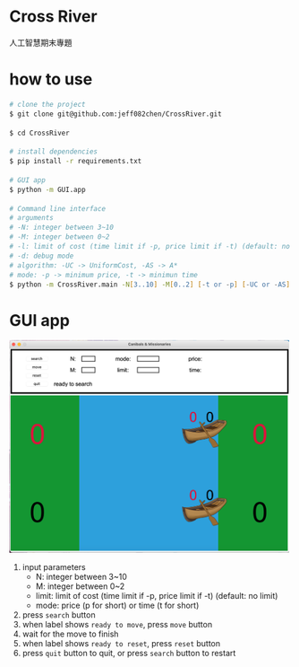 # Cross River
人工智慧期末專題
  
# how to use
``` zsh
# clone the project
$ git clone git@github.com:jeff082chen/CrossRiver.git

$ cd CrossRiver

# install dependencies
$ pip install -r requirements.txt

# GUI app
$ python -m GUI.app

# Command line interface
# arguments
# -N: integer between 3~10
# -M: integer between 0~2
# -l: limit of cost (time limit if -p, price limit if -t) (default: no limit)
# -d: debug mode
# algorithm: -UC -> UniformCost, -AS -> A*
# mode: -p -> minimum price, -t -> minimun time
$ python -m CrossRiver.main -N[3..10] -M[0..2] [-t or -p] [-UC or -AS] [-d] [-l[limit]]
```

# GUI app
<img src="https://github.com/jeff082chen/CrossRiver/blob/main/img/app.png" width="500"/>  

1. input parameters 
    + N: integer between 3~10
    + M: integer between 0~2
    + limit: limit of cost (time limit if -p, price limit if -t) (default: no limit)
    + mode: price (p for short) or time (t for short)
2. press `search` button
3. when label shows `ready to move`, press `move` button
4. wait for the move to finish
5. when label shows `ready to reset`, press `reset` button
6. press `quit` button to quit, or press `search` button to restart
